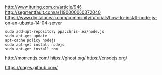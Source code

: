 http://www.ituring.com.cn/article/946
http://segmentfault.com/a/1190000000372040
https://www.digitalocean.com/community/tutorials/how-to-install-node-js-on-an-ubuntu-14-04-server

```
sudo add-apt-repository ppa:chris-lea/node.js
sudo apt-get update
apt-cache policy nodejs
sudo apt-get install nodejs
sudo apt-get install npm
```

http://momentjs.com/
https://ghost.org/
https://cnodejs.org/

https://pages.github.com/
